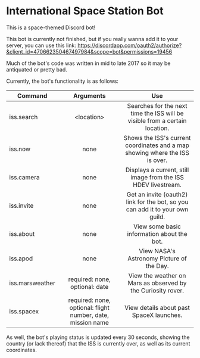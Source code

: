 International Space Station Bot
============
This is a space-themed Discord bot!

This bot is currently not finished, but if you
really wanna add it to your server, you can use this link: 
https://discordapp.com/oauth2/authorize?&client_id=470662350467497984&scope=bot&permissions=19456

Much of the bot's code was written in mid to late 2017 so it may be antiquated or pretty bad.

Currently, the bot's functionality is as follows:

| Command       | Arguments     | Use
| ------------- |:-------------:|:-------:
| iss.search    | \<location\>  | Searches for the next time the ISS will be visible from a certain location.
| iss.now       | none          | Shows the ISS's current coordinates and a map showing where the ISS is over.
| iss.camera    | none          | Displays a current, still image from the ISS HDEV livestream.
| iss.invite    | none          | Get an invite (oauth2) link for the bot, so you can add it to your own guild.
| iss.about     | none          | View some basic information about the bot.
| iss.apod      | none          | View NASA's Astronomy Picture of the Day.
| iss.marsweather|required: none, optional: date | View the weather on Mars as observed by the Curiosity rover.
| iss.spacex|required: none, optional: flight number, date, mission name|View details about past SpaceX launches.

As well, the bot's playing status is updated every 30 seconds, showing the country (or lack thereof)
that the ISS is currently over, as well as its current coordinates.
